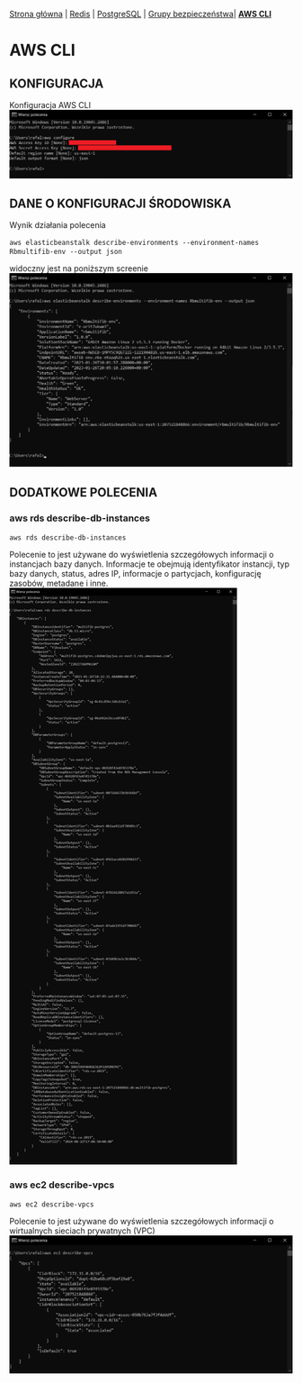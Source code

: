 [Strona główna](https://github.com/rafalbalinski/Multifib) |
[Redis](https://github.com/rafalbalinski/Multifib/blob/master/README_REDIS.md) |
[PostgreSQL](https://github.com/rafalbalinski/Multifib/blob/master/README_POSTGRESQL.md) |
[Grupy bezpieczeństwa](https://github.com/rafalbalinski/Multifib/blob/master/README_SECURITY_GROUP.md)|
[**AWS CLI**](https://github.com/rafalbalinski/Multifib/blob/master/README_AWS_CLI.md)

# AWS CLI

## KONFIGURACJA
Konfiguracja AWS CLI
![screen15](./img/screen15.png)

## DANE O KONFIGURACJI ŚRODOWISKA
Wynik działania polecenia
```
aws elasticbeanstalk describe-environments --environment-names Rbmultifib-env --output json
```
widoczny jest na poniższym screenie
![screen16](./img/screen16.png)

## DODATKOWE POLECENIA
### aws rds describe-db-instances
```
aws rds describe-db-instances
```
Polecenie to jest używane do wyświetlenia szczegółowych informacji 
o instancjach bazy danych. Informacje te obejmują identyfikator instancji, typ bazy danych, 
status, adres IP, informacje o partycjach, konfigurację zasobów, metadane i inne. 
![screen17](./img/screen17.png)

### aws ec2 describe-vpcs
```
aws ec2 describe-vpcs
```
Polecenie to  jest używane do wyświetlenia szczegółowych informacji o wirtualnych sieciach prywatnych (VPC)
![screen18](./img/screen18.png)